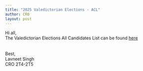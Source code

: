```yaml
---
title: "2025 Valedictorian Elections - ACL"
author: CRO
layout: post
---
```


Hi all, <br>
The Valedictorian Elections All Candidates List can be found <a href="https://drive.google.com/file/d/1n6i-ZhtWG4kMDXKyVy2Iuah-10BSgX6T/view?usp=sharing">here</a>  
<br><br>
Best,<br>
Lavneet Singh<br>
CRO 2T4-2T5
